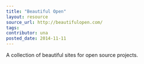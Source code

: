 ```yaml
---
title: "Beautiful Open"
layout: resource
source_url: http://beautifulopen.com/
tags:
contributor: una
posted_date: 2014-11-11
---
```

A collection of beautiful sites for open source projects.
